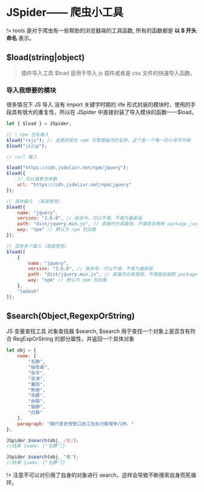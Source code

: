 # JSpider—— 爬虫小工具

!> tools 是对于爬虫有一些帮助的浏览器端的工具函数, 所有的函数都是 **以 $ 开头命名** 表示。

## $load(string|object)

> 插件导入工具 $load 是用于导入 js 插件或者是 css 文件的快速导入函数。

### 导入我想要的模块

很多情况下 JS 导入 没有 import 关键字时期的 iife 形式封装的模块时，使用的手段具有很大的重复性，所以在 JSpider 中直接封装了导入模块的函数——$load。

```js
let { $load } = JSpider;

// ! npm 包名载入
$load("rxjs"); // 这里的是在 npm 包管理器内的名称，这个是一个唯一的小写字符串
$load("jszip");

// !url 载入

$load("https://cdn.jsdelivr.net/npm/jquery");
$load({
    // 可以填更多参数
    url: "https://cdn.jsdelivr.net/npm/jquery"
});

// 具体载入 （高级使用）
$load({
    name: "jquery",
    version: "3.6.0", // 版本号，可以不填，不填为最新版
    path: "dist/jquery.min.js", // 直接的仓库路径，不填就会按照 package.json 中的路径进行读取，可能会错误
    way: "npm" // 默认为 npm 包加载
});

// 混杂多个载入（高级使用）
$load([
    {
        name: "jquery",
        version: "3.6.0", // 版本号，可以不填，不填为最新版
        path: "dist/jquery.min.js", // 直接的仓库路径，不填就会按照 package.json 中的路径进行读取，可能会错误
        way: "npm" // 默认为 npm 包加载
    },
    "lodash"
]);
```

## $search(Object,RegexpOrString)

JS 变量查找工具 对象查找器 $search, \$search 用于查找一个对象上是否含有符合 RegExpOrString 的部分属性，并返回一个具体对象

```js
let obj = {
    name: [
        "毛静",
        "侯秀英",
        "张平",
        "张涛",
        "董刚",
        "熊艳",
        "宋娜",
        "余刚",
        "邹静",
        "白静"
    ],
    paragraph: "精行意史规管口进江及反识极增争几林。"
};

JSpider.$search(obj, /毛/);
//结果 {name: ["毛静"]}

JSpider.$search(obj, "毛");
//结果 {name: ["毛静"]}
```

!> 注意不可以对引用了自身的对象进行 search，这样会导致不断搜索自身而死循环。
